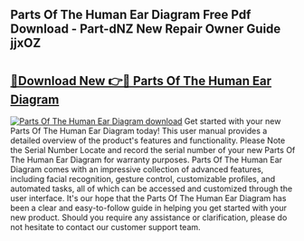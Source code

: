 ## Parts Of The Human Ear Diagram Free Pdf Download - Part-dNZ New Repair Owner Guide jjxOZ

# <h2><a href="http://dfhklfr.blite.top/?on=Parts+Of+The+Human+Ear+Diagram">🔗Download New 👉🔴 Parts Of The Human Ear Diagram</a></h2>

[![Parts Of The Human Ear Diagram download](https://i.imgur.com/lujVjoI.png)](http://dfhklfr.blite.top/?on=Parts+Of+The+Human+Ear+Diagram)
Get started with your new Parts Of The Human Ear Diagram today! This user manual provides a detailed overview of the product's features and functionality. Please Note the Serial Number Locate and record the serial number of your new Parts Of The Human Ear Diagram for warranty purposes. Parts Of The Human Ear Diagram comes with an impressive collection of advanced features, including facial recognition, gesture control, customizable profiles, and automated tasks, all of which can be accessed and customized through the user interface. It's our hope that the Parts Of The Human Ear Diagram has been a clear and easy-to-follow guide in helping you get started with your new product. Should you require any assistance or clarification, please do not hesitate to contact our customer support team.

